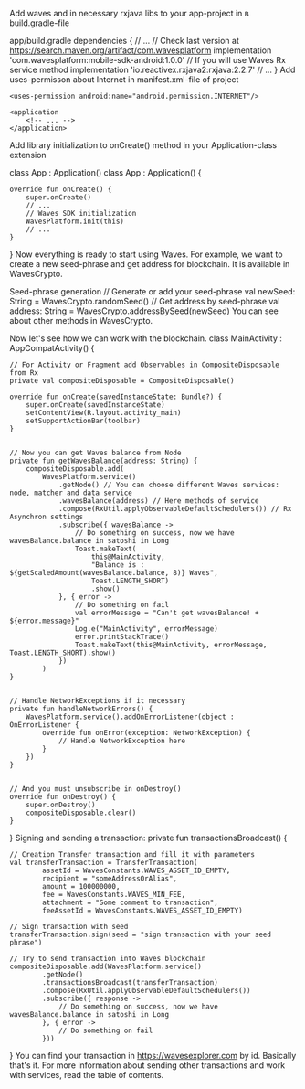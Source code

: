 Add waves and in necessary rxjava libs to your app-project in в build.gradle-file

app/build.gradle
dependencies {
    // ...
    // Check last version at https://search.maven.org/artifact/com.wavesplatform
    implementation 'com.wavesplatform:mobile-sdk-android:1.0.0'
    // If you will use Waves Rx service method
    implementation 'io.reactivex.rxjava2:rxjava:2.2.7'
    // ...
}
Add uses-permisson about Internet in manifest.xml-file of project

<?xml version="1.0" encoding="utf-8"?>
<manifest xmlns:android="http://schemas.android.com/apk/res/android"
    package="com.mysite.mywavesapplication">
 
    <uses-permission android:name="android.permission.INTERNET"/>
 
    <application
        <!-- ... -->
    </application>
 
</manifest>
Add library initialization to onCreate() method in your Application-class extension

class App : Application()
class App : Application() {
     
    override fun onCreate() {
        super.onCreate()
        // ...
        // Waves SDK initialization
        WavesPlatform.init(this)
        // ...
    }
}
Now everything is ready to start using Waves. For example, we want to create a new seed-phrase and get address for blockchain. It is available in WavesCrypto.

Seed-phrase generation
// Generate or add your seed-phrase
val newSeed: String = WavesCrypto.randomSeed()
// Get address by seed-phrase
val address: String = WavesCrypto.addressBySeed(newSeed)
You can see about other methods in WavesCrypto.

Now let's see how we can work with the blockchain.
class MainActivity : AppCompatActivity() {
 
    // For Activity or Fragment add Observables in CompositeDisposable from Rx
    private val compositeDisposable = CompositeDisposable()
 
    override fun onCreate(savedInstanceState: Bundle?) {
        super.onCreate(savedInstanceState)
        setContentView(R.layout.activity_main)
        setSupportActionBar(toolbar)
    }
 
 
    // Now you can get Waves balance from Node
    private fun getWavesBalance(address: String) {
        compositeDisposable.add(
            WavesPlatform.service()
                .getNode() // You can choose different Waves services: node, matcher and data service
                .wavesBalance(address) // Here methods of service
                .compose(RxUtil.applyObservableDefaultSchedulers()) // Rx Asynchron settings
                .subscribe({ wavesBalance ->
                    // Do something on success, now we have wavesBalance.balance in satoshi in Long
                    Toast.makeText(
                        this@MainActivity,
                        "Balance is : ${getScaledAmount(wavesBalance.balance, 8)} Waves",
                        Toast.LENGTH_SHORT)
                        .show()
                }, { error ->
                    // Do something on fail
                    val errorMessage = "Can't get wavesBalance! + ${error.message}"
                    Log.e("MainActivity", errorMessage)
                    error.printStackTrace()
                    Toast.makeText(this@MainActivity, errorMessage, Toast.LENGTH_SHORT).show()
                })
            )
    }
 
 
    // Handle NetworkExceptions if it necessary
    private fun handleNetworkErrors() {
        WavesPlatform.service().addOnErrorListener(object : OnErrorListener {
            override fun onError(exception: NetworkException) {
                // Handle NetworkException here
            }
        })
    }
 
 
    // And you must unsubscribe in onDestroy()
    override fun onDestroy() {
        super.onDestroy()
        compositeDisposable.clear()
    }
}
Signing and sending a transaction:
private fun transactionsBroadcast() {
     
    // Creation Transfer transaction and fill it with parameters
    val transferTransaction = TransferTransaction(
            assetId = WavesConstants.WAVES_ASSET_ID_EMPTY,
            recipient = "someAddressOrAlias",
            amount = 100000000,
            fee = WavesConstants.WAVES_MIN_FEE,
            attachment = "Some comment to transaction",
            feeAssetId = WavesConstants.WAVES_ASSET_ID_EMPTY)
 
    // Sign transaction with seed
    transferTransaction.sign(seed = "sign transaction with your seed phrase")
 
    // Try to send transaction into Waves blockchain
    compositeDisposable.add(WavesPlatform.service()
            .getNode()
            .transactionsBroadcast(transferTransaction)
            .compose(RxUtil.applyObservableDefaultSchedulers())
            .subscribe({ response ->
                // Do something on success, now we have wavesBalance.balance in satoshi in Long
            }, { error ->
                // Do something on fail
            }))
}
You can find your transaction in https://wavesexplorer.com by id.
Basically that's it. For more information about sending other transactions and work with services, read the table of contents.

